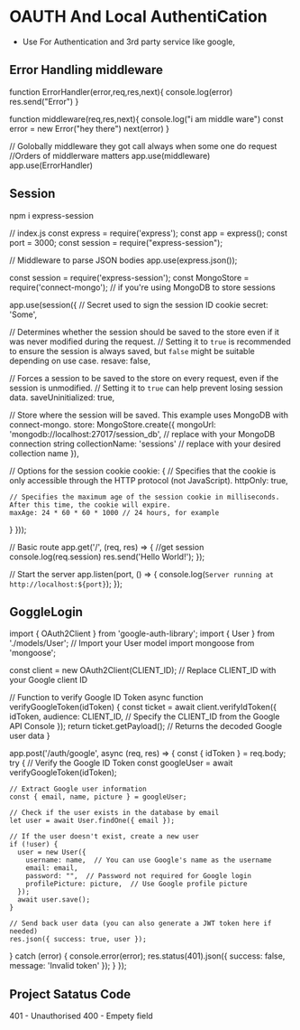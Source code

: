 # OAUTH And Local AuthentiCation

- Use For Authentication and 3rd party service like google,

## Error Handling middleware

function ErrorHandler(error,req,res,next){
console.log(error)
res.send("Error")
}

function middleware(req,res,next){
console.log("i am middle ware")
const error = new Error("hey there")
next(error)
}

// Golobally middleware they got call always when some one do request
//Orders of middlerware matters
app.use(middleware)
app.use(ErrorHandler)

## Session

npm i express-session

// index.js
const express = require('express');
const app = express();
const port = 3000;
const session = require("express-session");

// Middleware to parse JSON bodies
app.use(express.json());

const session = require('express-session');
const MongoStore = require('connect-mongo'); // if you're using MongoDB to store sessions

app.use(session({
// Secret used to sign the session ID cookie
secret: 'Some',

// Determines whether the session should be saved to the store even if it was never modified during the request.
// Setting it to `true` is recommended to ensure the session is always saved, but `false` might be suitable depending on use case.
resave: false,

// Forces a session to be saved to the store on every request, even if the session is unmodified.
// Setting it to `true` can help prevent losing session data.
saveUninitialized: true,

// Store where the session will be saved. This example uses MongoDB with connect-mongo.
store: MongoStore.create({
mongoUrl: 'mongodb://localhost:27017/session_db', // replace with your MongoDB connection string
collectionName: 'sessions' // replace with your desired collection name
}),

// Options for the session cookie
cookie: {
// Specifies that the cookie is only accessible through the HTTP protocol (not JavaScript).
httpOnly: true,

    // Specifies the maximum age of the session cookie in milliseconds. After this time, the cookie will expire.
    maxAge: 24 * 60 * 60 * 1000 // 24 hours, for example

}
}));

// Basic route
app.get('/', (req, res) => {
//get session
console.log(req.session)
res.send('Hello World!');
});

// Start the server
app.listen(port, () => {
console.log(`Server running at http://localhost:${port}`);
});

## GoggleLogin

import { OAuth2Client } from 'google-auth-library';
import { User } from './models/User'; // Import your User model
import mongoose from 'mongoose';

const client = new OAuth2Client(CLIENT_ID); // Replace CLIENT_ID with your Google client ID

// Function to verify Google ID Token
async function verifyGoogleToken(idToken) {
const ticket = await client.verifyIdToken({
idToken,
audience: CLIENT_ID, // Specify the CLIENT_ID from the Google API Console
});
return ticket.getPayload(); // Returns the decoded Google user data
}

app.post('/auth/google', async (req, res) => {
const { idToken } = req.body;
try {
// Verify the Google ID Token
const googleUser = await verifyGoogleToken(idToken);

    // Extract Google user information
    const { email, name, picture } = googleUser;

    // Check if the user exists in the database by email
    let user = await User.findOne({ email });

    // If the user doesn't exist, create a new user
    if (!user) {
      user = new User({
        username: name,  // You can use Google's name as the username
        email: email,
        password: "",  // Password not required for Google login
        profilePicture: picture,  // Use Google profile picture
      });
      await user.save();
    }

    // Send back user data (you can also generate a JWT token here if needed)
    res.json({ success: true, user });

} catch (error) {
console.error(error);
res.status(401).json({ success: false, message: 'Invalid token' });
}
});

## Project Satatus Code

401 - Unauthorised
400 - Empety field

